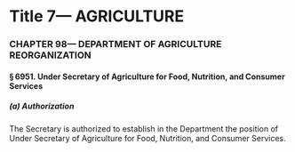 
# Title 7— AGRICULTURE
### CHAPTER 98— DEPARTMENT OF AGRICULTURE REORGANIZATION
#### § 6951. Under Secretary of Agriculture for Food, Nutrition, and Consumer Services
##### (a) Authorization

The Secretary is authorized to establish in the Department the position of Under Secretary of Agriculture for Food, Nutrition, and Consumer Services.
